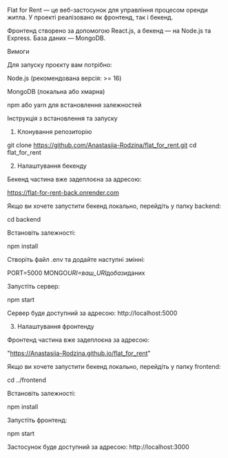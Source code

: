 Flat for Rent — це веб-застосунок для управління процесом оренди житла. У проекті реалізовано як фронтенд, так і бекенд.

Фронтенд створено за допомогою React.js, а бекенд — на Node.js та Express. База даних — MongoDB.

Вимоги

Для запуску проєкту вам потрібно:

Node.js (рекомендована версія: >= 16)

MongoDB (локальна або хмарна)

npm або yarn для встановлення залежностей

Інструкція з встановлення та запуску

1. Клонування репозиторію

git clone https://github.com/Anastasiia-Rodzina/flat_for_rent.git
cd flat_for_rent

2. Налаштування бекенду

Бекенд частина вже задеплоєна за адресою:

https://flat-for-rent-back.onrender.com

Якщо ви хочете запустити бекенд локально, перейдіть у папку backend:

cd backend

Встановіть залежності:

npm install

Створіть файл .env та додайте наступні змінні:

PORT=5000
MONGO*URI=ваш_URI*до*бази*даних

Запустіть сервер:

npm start

Сервер буде доступний за адресою: http://localhost:5000

3. Налаштування фронтенду

Фронтенд частина вже задеплоєна за адресою:

"https://Anastasiia-Rodzina.github.io/flat_for_rent"

Якщо ви хочете запустити бекенд локально, перейдіть у папку frontend:

cd ../frontend

Встановіть залежності:

npm install

Запустіть фронтенд:

npm start

Застосунок буде доступний за адресою: http://localhost:3000
